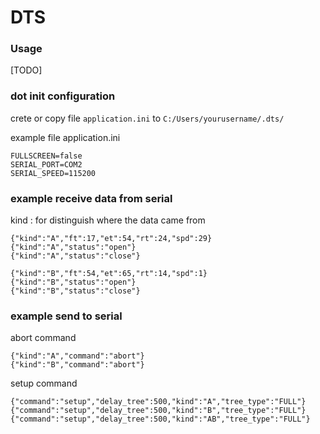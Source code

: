 # DTS

### Usage
[TODO]


### dot init configuration

crete or copy file `application.ini` to  `C:/Users/yourusername/.dts/`

example file application.ini
```
FULLSCREEN=false
SERIAL_PORT=COM2
SERIAL_SPEED=115200
```


### example receive data from serial

kind : for distinguish where the data came from

```
{"kind":"A","ft":17,"et":54,"rt":24,"spd":29}
{"kind":"A","status":"open"}
{"kind":"A","status":"close"}
```

```
{"kind":"B","ft":54,"et":65,"rt":14,"spd":1}
{"kind":"B","status":"open"}
{"kind":"B","status":"close"}
```

### example send to serial

abort command 
```
{"kind":"A","command":"abort"}
{"kind":"B","command":"abort"}
```

setup command
```
{"command":"setup","delay_tree":500,"kind":"A","tree_type":"FULL"}
{"command":"setup","delay_tree":500,"kind":"B","tree_type":"FULL"}
{"command":"setup","delay_tree":500,"kind":"AB","tree_type":"FULL"}
```